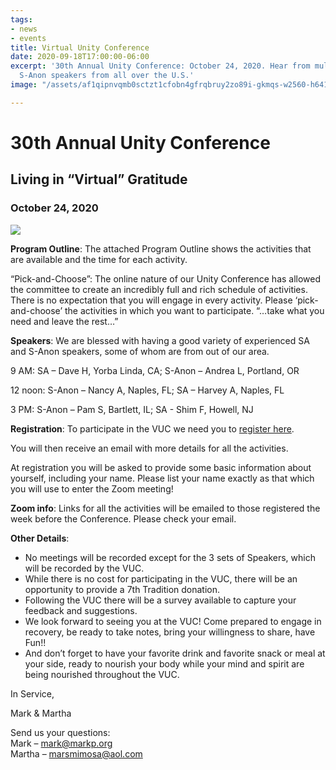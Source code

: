 ```yaml
---
tags:
- news
- events
title: Virtual Unity Conference
date: 2020-09-18T17:00:00-06:00
excerpt: '30th Annual Unity Conference: October 24, 2020. Hear from multiple SA and
  S-Anon speakers from all over the U.S.'
image: "/assets/af1qipnvqmb0sctzt1cfobn4gfrqbruy2zo89i-gkmqs-w2560-h641.jpg"

---
```

# 30th Annual Unity Conference

## Living in “Virtual” Gratitude

### October 24, 2020

![](/assets/af1qipnvqmb0sctzt1cfobn4gfrqbruy2zo89i-gkmqs-w2560-h641.jpg)

**Program Outline**:  The attached Program Outline shows the activities that are available and the time for each activity.

“Pick-and-Choose”:  The online nature of our Unity Conference has allowed the committee to create an incredibly full and rich schedule of activities.  There is no expectation that you will engage in every activity.  Please ‘pick-and-choose’ the activities in which you want to participate. “…take what you need and leave the rest…”

**Speakers**:  We are blessed with having a good variety of experienced SA and S-Anon speakers, some of whom are from out of our area.

9 AM:    SA – Dave H, Yorba Linda, CA;   S-Anon – Andrea L, Portland, OR

12 noon:   S-Anon – Nancy A, Naples, FL;   SA – Harvey A, Naples, FL

3 PM:   S-Anon – Pam S, Bartlett, IL;   SA - Shim F, Howell, NJ

**Registration**:  To participate in the VUC we need you to [register here](https://forms.gle/3v9MXEWchivf7zie8).

You will then receive an email with more details for all the activities.

At registration you will be asked to provide some basic information about yourself, including your name.  Please list your name exactly as that which you will use to enter the Zoom meeting!

**Zoom info**:  Links for all the activities will be emailed to those registered the week before the Conference.  Please check your email.

**Other Details**:

* No meetings will be recorded except for the 3 sets of Speakers, which will be recorded by the VUC.
* While there is no cost for participating in the VUC, there will be an opportunity to provide a 7th Tradition donation.
* Following the VUC there will be a survey available to capture your feedback and suggestions.
* We look forward to seeing you at the VUC!  Come prepared to engage in recovery, be ready to take notes, bring your willingness to share, have Fun!!
* And don’t forget to have your favorite drink and favorite snack or meal at your side, ready to nourish your body while your mind and spirit are being nourished throughout the VUC.

In Service,

Mark & Martha

Send us your questions:  
Mark – [mark@markp.org](mailto:mark@markp.org)  
Martha – [marsmimosa@aol.com](mailto:marsmimosa@aol.com)